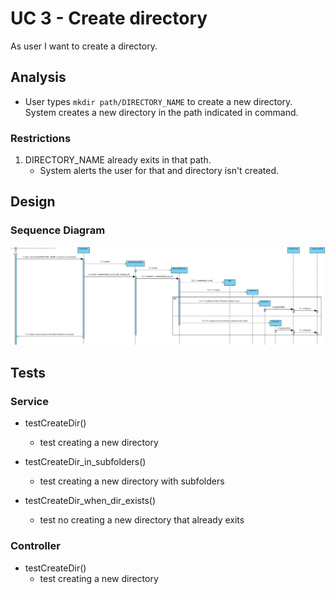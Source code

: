# UC 3 - Create directory

As user I want to create a directory.

## Analysis

- User types `mkdir path/DIRECTORY_NAME` to create a new directory. System creates a new directory in the path indicated in command.

### Restrictions

1. DIRECTORY_NAME already exits in that path.
    - System alerts the user for that and directory isn't created.

## Design

### Sequence Diagram

![uc3-sd](SD_UC3.jpg)

## Tests


### Service

- testCreateDir()
    - test creating a new directory

- testCreateDir_in_subfolders()
    - test creating a new directory with subfolders

- testCreateDir_when_dir_exists()
    - test no creating a new directory that already exits

### Controller

- testCreateDir()
    - test creating a new directory


    